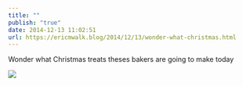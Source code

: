 ```yaml
---
title: ""
publish: "true"
date: 2014-12-13 11:02:51
url: https://ericmwalk.blog/2014/12/13/wonder-what-christmas.html
---
```


Wonder what Christmas treats theses bakers are going to make today

![](https://ericmwalk.blog/uploads/2022/f3ee797a5e.jpg)